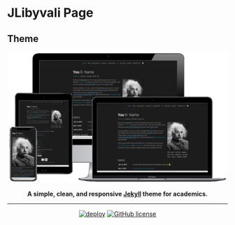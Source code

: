 # JLibyvali Page

## Theme
<div align="center">

[![Preview](readme_preview/al-folio-preview.png)](https://alshedivat.github.io/al-folio/)

**A simple, clean, and responsive [Jekyll](https://jekyllrb.com/) theme for academics.**

---

[![deploy](https://github.com/alshedivat/al-folio/actions/workflows/deploy.yml/badge.svg)](https://github.com/alshedivat/al-folio/actions/workflows/deploy.yml)
[![GitHub license](https://img.shields.io/github/license/alshedivat/al-folio?color=blue)](https://github.com/JLibyvali/jlibyvali.github.io/blob/master/LICENSE)

</div>

